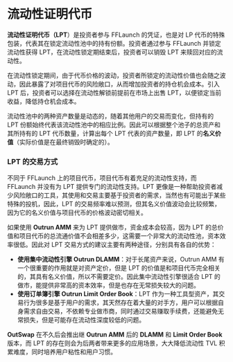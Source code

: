 # 流动性证明代币

**流动性证明代币（LPT**）是投资者参与 FFLaunch 的凭证，也是对 LP 代币的特殊包装，代表其在锁定流动性池中的持有份额。投资者通过参与 FFLaunch 并锁定流动性获得 LPT，在流动性锁定期结束后，投资者可以销毁 LPT 来赎回对应的流动性。

在流动性锁定期间，由于代币价格的波动，投资者所锁定的流动性价值也会随之波动，因此暴露了对项目代币的风险敞口，从而增加投资者的持仓机会成本。引入 LPT 后，投资者可以选择在流动性解锁前提前在市场上出售 LPT，以便锁定当前收益，降低持仓机会成本。

流动性池中的两种资产数量是动态的，随着其他用户的交易而变化，但持有的 LPT 份额始终代表该流动性池中的相应比例。因此可以根据整个池子的总资产和其所持有的 LPT 代币数量，计算出每个 LPT 代表的资产数量，即 LPT 的**名义价值**（实际价值是在最终销毁时确定的）。

### **LPT 的交易方式**

不同于 FFLaunch 上的项目代币，项目代币有着充足的流动性支持，而 FFLaunch 并没有为 LPT 提供专门的流动性支持。LPT 更像是一种帮助投资者减少风险敞口的工具，其使用和交易主要基于投资者的需求，当然也有可能出于某些特殊的投机，因此，LPT 的交易频率难以预测，但其名义价值波动会比较频繁，因为它的名义价值与项目代币的价格波动密切相关。

如果使用 **Outrun AMM** 来为 LPT 提供做市，资金成本会较高，因为 LPT 的总价值和项目代币的总流通价值不会相差多少，这需要一个非常大的流动性池，资本效率很低。因此对 LPT 交易方式的建议主要有两种途径，分别具有各自的优势：

* **使用集中流动性引擎 Outrun DLAMM**：对于长尾资产来说，Outrun AMM 有一个很重要的作用就是对资产定价，但是 LPT 的价值是和项目代币完全相关的，其具有名义价值，所以不需要定价。因此集中流动性引擎很适合 LPT 的做市，能提供非常高的资本效率，但是也存在无常损失较大的问题。
* **使用订单簿引擎 Outrun Limit Order Book**：LPT 作为一种工具型资产，其交易行为很多是基于用户的需求，其天然存在着大量的对手方，用户可以根据自身需求自由交易，不依赖专业做市商，同时通过交易赚取手续费，还能避免无常损失，但是可能存在流动性深度较低的问题。

**OutSwap** 在不久后会推出继 **Outrun AMM** 后的 **DLAMM** 和 **Limit Order Book** 版本，而 LPT 的存在则会为后两者带来更多的应用场景，大大降低流动性 TVL 积累难度，同时培养用户粘性和用户习惯。

